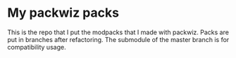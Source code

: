 # My packwiz packs

This is the repo that I put the modpacks that I made with packwiz. Packs are put in branches after refactoring. The submodule of the master branch is for compatibility usage.
